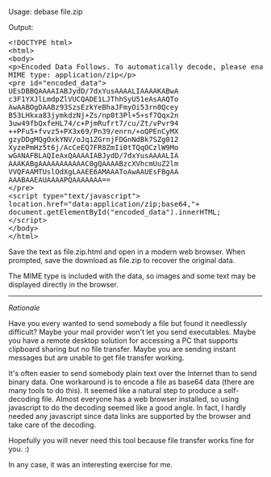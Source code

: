 Usage: debase file.zip 

Output:
<pre>
&lt;!DOCTYPE html&gt;
&lt;html&gt;
&lt;body&gt;
&lt;p&gt;Encoded Data Follows. To automatically decode, please enable JavaScript.&lt;br /&gt;
MIME type: application/zip&lt;/p&gt;
&lt;pre id="encoded_data"&gt;
UEsDBBQAAAAIABJydD/7dxYusAAAALIAAAAKABwA
c3F1YXJlLmdpZlVUCQADE1LJThhSyU51eAsAAQTo
AwAABOgDAABz93SzsEzkYeBhaJFmyOi53rn0Qcey
B53LHkxa83jymkdzNj+Zs/np0t3Pl+5+sf7Qqx2n
3uw49fbQxfeHL74/c+PjmRufrt7/cu/Zt/vPvr94
++PFu5+fvvz5+PX3x69/Pn39/enrn/+oQPEnCyMX
gzyDDgMQgOxkYNV/oJq1ZGrnjFDGnNdBk7SZg012
XyzePmHz5t6j/AcCeEQ7FR8ZmIi0tTQqOCzlW9Mo
wGANAFBLAQIeAxQAAAAIABJydD/7dxYusAAAALIA
AAAKABgAAAAAAAAAAAC0gQAAAABzcXVhcmUuZ2lm
VVQFAAMTUslOdXgLAAEE6AMAAAToAwAAUEsFBgAA
AAABAAEAUAAAAPQAAAAAAA==
&lt;/pre&gt;
&lt;script type="text/javascript"&gt;
location.href="data:application/zip;base64,"+
document.getElementById("encoded_data").innerHTML;
&lt;/script&gt;
&lt;/body&gt;
&lt;/html&gt;
</pre>

Save the text as file.zip.html and open in a modern web browser. When prompted, save the download as file.zip to recover the original data.

The MIME type is included with the data, so images and some text may be displayed directly in the browser.

___

*Rationale*

Have you every wanted to send somebody a file but found it needlessly difficult?
Maybe your mail provider won't let you send executables.
Maybe you have a remote desktop solution for accessing a PC that supports clipboard sharing but no file transfer.
Maybe you are sending instant messages but are unable to get file transfer working.

It's often easier to send somebody plain text over the Internet than to send binary data.
One workaround is to encode a file as base64 data (there are many tools to do this).
It seemed like a natural step to produce a self-decoding file.
Almost everyone has a web browser installed, so using javascript to do the decoding seemed like a good angle.
In fact, I hardly needed any javascript since data links are supported by the browser and take care of the decoding.

Hopefully you will never need this tool because file transfer works fine for you. :)

In any case, it was an interesting exercise for me.
